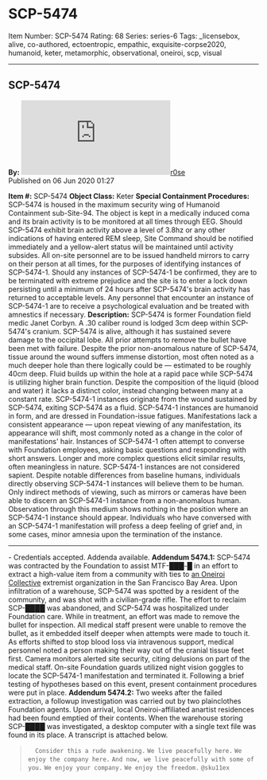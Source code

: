 # SCP-5474
Item Number: SCP-5474
Rating: 68
Series: series-6
Tags: _licensebox, alive, co-authored, ectoentropic, empathic, exquisite-corpse2020, humanoid, keter, metamorphic, observational, oneiroi, scp, visual

---

SCP-5474  
---  
**By:** [![r0se](https://www.wikidot.com/avatar.php?userid=3198110&amp;size=small&amp;timestamp=1751332526)](http://www.wikidot.com/user:info/r0se)[r0se](http://www.wikidot.com/user:info/r0se)  
Published on 06 Jun 2020 01:27  
  

**Item #:** SCP-5474
**Object Class:** Keter
**Special Containment Procedures:** SCP-5474 is housed in the maximum security wing of Humanoid Containment sub-Site-94. The object is kept in a medically induced coma and its brain activity is to be monitored at all times through EEG. Should SCP-5474 exhibit brain activity above a level of 3.8hz or any other indications of having entered REM sleep, Site Command should be notified immediately and a yellow-alert status will be maintained until activity subsides.
All on-site personnel are to be issued handheld mirrors to carry on their person at all times, for the purposes of identifying instances of SCP-5474-1. Should any instances of SCP-5474-1 be confirmed, they are to be terminated with extreme prejudice and the site is to enter a lock down persisting until a minimum of 24 hours after SCP-5474's brain activity has returned to acceptable levels. Any personnel that encounter an instance of SCP-5474-1 are to receive a psychological evaluation and be treated with amnestics if necessary.
**Description:** SCP-5474 is former Foundation field medic Janet Corbyn. A .30 caliber round is lodged 3cm deep within SCP-5474's cranium. SCP-5474 is alive, although it has sustained severe damage to the occipital lobe. All prior attempts to remove the bullet have been met with failure. Despite the prior non-anomalous nature of SCP-5474, tissue around the wound suffers immense distortion, most often noted as a much deeper hole than there logically could be — estimated to be roughly 40cm deep. Fluid builds up within the hole at a rapid pace while SCP-5474 is utilizing higher brain function. Despite the composition of the liquid (blood and water) it lacks a distinct color, instead changing between many at a constant rate.
SCP-5474-1 instances originate from the wound sustained by SCP-5474, exiting SCP-5474 as a fluid. SCP-5474-1 instances are humanoid in form, and are dressed in Foundation-issue fatigues. Manifestations lack a consistent appearance — upon repeat viewing of any manifestation, its appearance will shift, most commonly noted as a change in the color of manifestations' hair. Instances of SCP-5474-1 often attempt to converse with Foundation employees, asking basic questions and responding with short answers. Longer and more complex questions elicit similar results, often meaningless in nature. SCP-5474-1 instances are not considered sapient.
Despite notable differences from baseline humans, individuals directly observing SCP-5474-1 instances will believe them to be human. Only indirect methods of viewing, such as mirrors or cameras have been able to discern an SCP-5474-1 instance from a non-anomalous human. Observation through this medium shows nothing in the position where an SCP-5474-1 instance should appear. Individuals who have conversed with an SCP-5474-1 manifestation will profess a deep feeling of grief and, in some cases, minor amnesia upon the termination of the instance.
* * *
\- Credentials accepted. Addenda available.
**Addendum 5474.1:** SCP-5474 was contracted by the Foundation to assist MTF-███-█ in an effort to extract a high-value item from a community with ties to [an Oneiroi Collective](http://www.scp-wiki.net/oneiroi) extremist organization in the San Francisco Bay Area. Upon infiltration of a warehouse, SCP-5474 was spotted by a resident of the community, and was shot with a civilian-grade rifle. The effort to reclaim SCP-████ was abandoned, and SCP-5474 was hospitalized under Foundation care.
While in treatment, an effort was made to remove the bullet for inspection. All medical staff present were unable to remove the bullet, as it embedded itself deeper when attempts were made to touch it. As efforts shifted to stop blood loss via intravenous support, medical personnel noted a person making their way out of the cranial tissue feet first. Camera monitors alerted site security, citing delusions on part of the medical staff. On-site Foundation guards utilized night vision goggles to locate the SCP-5474-1 manifestation and terminated it. Following a brief testing of hypotheses based on this event, present containment procedures were put in place.
**Addendum 5474.2:** Two weeks after the failed extraction, a followup investigation was carried out by two plainclothes Foundation agents. Upon arrival, local Oneiroi-affiliated anartist residences had been found emptied of their contents. When the warehouse storing SCP-████ was investigated, a desktop computer with a single text file was found in its place. A transcript is attached below.
> ⠀
> `Consider this a rude awakening.`
> `We live peacefully here.`
> `We enjoy the company here.`
> `And now, we live peacefully with some of you.`
> `We enjoy your company.`
> `We enjoy the freedom.`
> `@sku11ex`
⠀ 